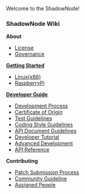 Welcome to the ShadowNode!

### ShadowNode Wiki

**About**

- [License][]
- [Governance][]

**[Getting Started][]**

- [Linux(x86)][]
- [RaspberryPi][]

**[Developer Guide][]**

- [Development Process][]
- [Certificate of Origin][]
- [Test Guidelines][]
- [Coding Style Guidelines][]
- [API Document Guidelines][]
- [Developer Tutorial][]
- [Advanced Development][]
- [API Reference][]

**Contributing**

- [Patch Submission Process][]
- [Community Guideline][]
- [Assigned People][]

[License]: License.md
[Governance]: contributing/Governance.md
[Getting Started]: Getting-Started.md
[Linux(x86)]: build/Build-for-x86-Linux.md
[RaspberryPi]: build/Build-for-RPi2-Linux.md
[Developer Guide]: Developer's-Guide.md
[Development Process]: devs/Development-Process.md
[Certificate of Origin]: devs/IoT.js-Developer's-Certificate-of-Origin-1.0.md
[Test Guidelines]: devs/Test-Guidelines.md
[Coding Style Guidelines]: devs/Coding-Style-Guidelines.md
[API Document Guidelines]: devs/API-Document-Guidelines.md
[Developer Tutorial]: devs/Developer-Tutorial.md
[Advanced Development]: devs/Advanced-Development.md
[API Reference]: api/README.md
[Patch Submission Process]: contributing/Patch-Submission-Process.md
[Community Guideline]: contributing/Community-Guidelines.md
[Assigned People]: contributing/Assigned-People.md